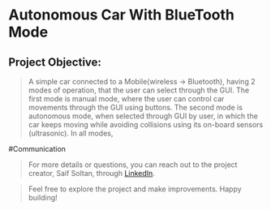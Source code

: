 # Autonomous Car With BlueTooth Mode

## Project Objective: 

> A simple car connected to a Mobile(wireless -> Bluetooth), having 2 modes of operation, that the user can select through the GUI. The first mode is manual mode, where the user can control car movements through the GUI using buttons. The second mode is autonomous mode, when selected through GUI by user, in which the car keeps moving while avoiding collisions using its on-board sensors (ultrasonic). In all modes, 

#Communication
>For more details or questions, you can reach out to the project creator, Saif Soltan, through [LinkedIn](https://www.linkedin.com/in/saif-soltan-90b740233/).

>Feel free to explore the project and make improvements. Happy building!
